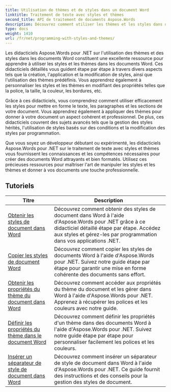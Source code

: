 ```yaml
---
title: Utilisation de thèmes et de styles dans un document Word
linktitle: Traitement de texte avec styles et thèmes
second_title: API de traitement de documents Aspose.Words
description: Découvrez comment utiliser les thèmes et les styles dans un document Word avec Aspose.Words pour .NET. Découvrez comment créer, appliquer et personnaliser des styles et des thèmes dans vos documents Word avec des didacticiels étape par étape et des exemples de code C#.
type: docs
weight: 1410
url: /fr/net/programming-with-styles-and-themes/
---
```

Les didacticiels Aspose.Words pour .NET sur l'utilisation des thèmes et des styles dans les documents Word constituent une excellente ressource pour apprendre à utiliser les styles et les thèmes dans les documents Word. Ces didacticiels détaillés vous guident étape par étape à travers divers aspects tels que la création, l'application et la modification de styles, ainsi que l'utilisation des thèmes prédéfinis. Vous apprendrez également à personnaliser les styles et les thèmes en modifiant des propriétés telles que la police, la taille, la couleur, les bordures, etc.

Grâce à ces didacticiels, vous comprendrez comment utiliser efficacement les styles pour mettre en forme le texte, les paragraphes et les sections de votre document. Vous apprendrez également à appliquer des thèmes pour donner à votre document un aspect cohérent et professionnel. De plus, ces didacticiels couvrent des sujets avancés tels que la gestion des styles hérités, l'utilisation de styles basés sur des conditions et la modification des styles par programmation.

Que vous soyez un développeur débutant ou expérimenté, les didacticiels Aspose.Words pour .NET sur le traitement de texte avec styles et thèmes vous fournissent les connaissances et les compétences nécessaires pour créer des documents Word attrayants et bien formatés. Utilisez ces précieuses ressources pour maîtriser l'art de manipuler les styles et les thèmes et donner à vos documents une touche professionnelle.

 ## Tutoriels
| Titre | Description |
| --- | --- |
| [Obtenir les styles de document dans Word](./access-styles/) | Découvrez comment obtenir des styles de document dans Word à l'aide d'Aspose.Words pour .NET grâce à ce didacticiel détaillé étape par étape. Accédez aux styles et gérez-les par programmation dans vos applications .NET. |
| [Copier les styles de document Word](./copy-styles/) | Découvrez comment copier les styles de documents Word à l'aide d'Aspose.Words pour .NET. Suivez notre guide étape par étape pour garantir une mise en forme cohérente des documents sans effort. |
| [Obtenir les propriétés du thème du document dans Word](./get-theme-properties/) | Découvrez comment accéder aux propriétés du thème du document et les gérer dans Word à l'aide d'Aspose.Words pour .NET. Apprenez à récupérer les polices et les couleurs avec notre guide. |
| [Définir les propriétés du thème dans le document Word](./set-theme-properties/) | Découvrez comment définir les propriétés d'un thème dans des documents Word à l'aide d'Aspose.Words pour .NET. Suivez notre guide étape par étape pour personnaliser facilement les polices et les couleurs. |
| [Insérer un séparateur de style de document dans Word](./insert-style-separator/) | Découvrez comment insérer un séparateur de style de document dans Word à l'aide d'Aspose.Words pour .NET. Ce guide fournit des instructions et des conseils pour la gestion des styles de document. |